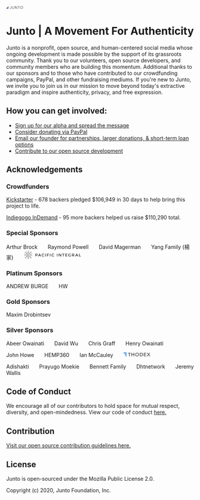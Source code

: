 
<img src="/junto_logo--rainbow.png" width="45px">

# Junto | A Movement For Authenticity
Junto is a nonprofit, open source, and human-centered social media whose ongoing development is made possible by the support of its grassroots community. Thank you to our volunteers, open source developers, and community members who are
building this momentum. Additional thanks to our sponsors and to those who have contributed to our crowdfunding campaigns, PayPal, and other fundraising mediums. If you're new to Junto, we invite you to join us in our mission to move beyond today's extractive paradigm and inspire authenticity, privacy, and free expression. 

## How you can get involved: 
* [Sign up for our alpha and spread the message](https://junto.typeform.com/to/xpwCxK)
* [Consider donating via PayPal](https://www.paypal.com/cgi-bin/webscr?cmd=_s-xclick&hosted_button_id=CX87U4QQQX2TW&source=url)
* [Email our founder for partnerships, larger donations, & short-term loan options](mailto:eric@junto.foundation)
* [Contribute to our open source development](https://github.com/juntofoundation/junto-mobile/blob/prepare-open-source/OPEN-SOURCE.md)

## Acknowledgements
### Crowdfunders
[Kickstarter](https://www.kickstarter.com/projects/1958309948/junto-a-new-breed-of-social-media) - 678 backers pledged $106,949 in 30 days to help bring this project to life.

[Indiegogo InDemand](https://www.indiegogo.com/projects/junto-a-new-breed-of-social-media--2#/) - 95 more backers helped us raise $110,290 total.

### Special Sponsors
Arthur Brock &nbsp; &nbsp; &nbsp; Raymond Powell &nbsp; &nbsp; &nbsp; David Magerman &nbsp; &nbsp; &nbsp; Yang Family (楊家)  &nbsp; &nbsp; &nbsp; <img src="/pacificintegral_logo.png" height ="24px">

### Platinum Sponsors
ANDREW BURGE &nbsp; &nbsp; &nbsp; HW

### Gold Sponsors
Maxim Drobintsev 

### Silver Sponsors
Abeer Owainati &nbsp; &nbsp; &nbsp; David Wu &nbsp;  &nbsp;  &nbsp; Chris Graff &nbsp; &nbsp; &nbsp; Henry Owainati

John Howe &nbsp; &nbsp; &nbsp; HEMP360  &nbsp; &nbsp; &nbsp; Ian McCauley  &nbsp; &nbsp; &nbsp; <img src="/thodex_logo.png" height="12px">

Adishakti &nbsp; &nbsp; &nbsp; Prayugo Moekie &nbsp; &nbsp; &nbsp; Bennett Family &nbsp; &nbsp; &nbsp; Dhtnetwork &nbsp; &nbsp; &nbsp; Jeremy Wallis

## Code of Conduct
We encourage all of our contributors to hold space for mutual respect, diversity, and open-mindedness. View our code of conduct [here.](https://github.com/juntofoundation/junto-mobile/blob/prepare-open-source/CONDUCT.md)

## Contribution
[Visit our open source contribution guidelines here.](https://github.com/juntofoundation/junto-mobile/blob/prepare-open-source/OPEN-SOURCE.md)

## License
Junto is open-sourced under the Mozilla Public License 2.0.


Copyright (c) 2020, Junto Foundation, Inc.
